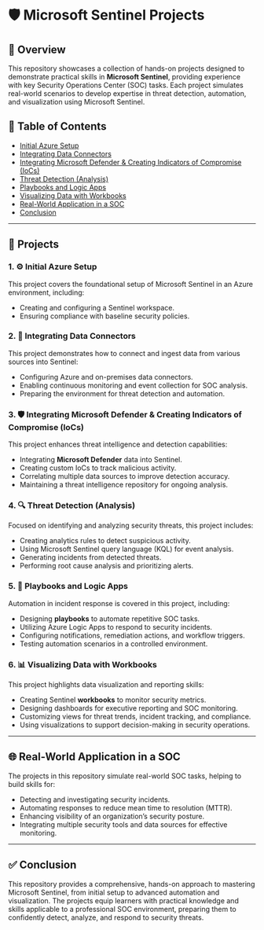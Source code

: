 # 🛡️ Microsoft Sentinel Projects

## 📖 Overview
This repository showcases a collection of hands-on projects designed to demonstrate practical skills in **Microsoft Sentinel**, providing experience with key Security Operations Center (SOC) tasks. Each project simulates real-world scenarios to develop expertise in threat detection, automation, and visualization using Microsoft Sentinel.

## 📑 Table of Contents
- [Initial Azure Setup](#Sentinel-Set-Up.pdf)
- [Integrating Data Connectors](#2-integrating-data-connectors)
- [Integrating Microsoft Defender & Creating Indicators of Compromise (IoCs)](#3-integrating-microsoft-defender--creating-indicators-of-compromise-iocs)
- [Threat Detection (Analysis)](#4-threat-detection-analysis)
- [Playbooks and Logic Apps](#5-playbooks-and-logic-apps)
- [Visualizing Data with Workbooks](#6-visualizing-data-with-workbooks)
- [Real-World Application in a SOC](#🌐-real-world-application-in-a-soc)
- [Conclusion](#✅-conclusion)

---

## 🚀 Projects

### 1. ⚙️ Initial Azure Setup
This project covers the foundational setup of Microsoft Sentinel in an Azure environment, including:
- Creating and configuring a Sentinel workspace.
- Ensuring compliance with baseline security policies.

### 2. 🔗 Integrating Data Connectors
This project demonstrates how to connect and ingest data from various sources into Sentinel:
- Configuring Azure and on-premises data connectors.
- Enabling continuous monitoring and event collection for SOC analysis.
- Preparing the environment for threat detection and automation.

### 3. 🛡️ Integrating Microsoft Defender & Creating Indicators of Compromise (IoCs)
This project enhances threat intelligence and detection capabilities:
- Integrating **Microsoft Defender** data into Sentinel.
- Creating custom IoCs to track malicious activity.
- Correlating multiple data sources to improve detection accuracy.
- Maintaining a threat intelligence repository for ongoing analysis.

### 4. 🔍 Threat Detection (Analysis)
Focused on identifying and analyzing security threats, this project includes:
- Creating analytics rules to detect suspicious activity.
- Using Microsoft Sentinel query language (KQL) for event analysis.
- Generating incidents from detected threats.
- Performing root cause analysis and prioritizing alerts.

### 5. 🤖 Playbooks and Logic Apps
Automation in incident response is covered in this project, including:
- Designing **playbooks** to automate repetitive SOC tasks.
- Utilizing Azure Logic Apps to respond to security incidents.
- Configuring notifications, remediation actions, and workflow triggers.
- Testing automation scenarios in a controlled environment.

### 6. 📊 Visualizing Data with Workbooks
This project highlights data visualization and reporting skills:
- Creating Sentinel **workbooks** to monitor security metrics.
- Designing dashboards for executive reporting and SOC monitoring.
- Customizing views for threat trends, incident tracking, and compliance.
- Using visualizations to support decision-making in security operations.

---

## 🌐 Real-World Application in a SOC
The projects in this repository simulate real-world SOC tasks, helping to build skills for:
- Detecting and investigating security incidents.
- Automating responses to reduce mean time to resolution (MTTR).
- Enhancing visibility of an organization’s security posture.
- Integrating multiple security tools and data sources for effective monitoring.

---

## ✅ Conclusion
This repository provides a comprehensive, hands-on approach to mastering Microsoft Sentinel, from initial setup to advanced automation and visualization. The projects equip learners with practical knowledge and skills applicable to a professional SOC environment, preparing them to confidently detect, analyze, and respond to security threats.
